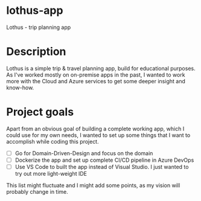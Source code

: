 # lothus-app
Lothus - trip planning app

# Description
Lothus is a simple trip & travel planning app, build for educational purposes. As I've worked mostly on on-premise apps in the past, I wanted to work more with the Cloud and Azure services to get some deeper insight and know-how.

# Project goals

Apart from an obvious goal of building a complete working app, which I could use for my own needs, I wanted to set up some things that I want to accomplish while coding this project.

- [ ] Go for Domain-Driven-Design and focus on the domain
- [ ] Dockerize the app and set up complete CI/CD pipeline in Azure DevOps
- [ ] Use VS Code to built the app instead of Visual Studio. I just wanted to try out more light-weight IDE

This list might fluctuate and I might add some points, as my vision will probably change in time.
